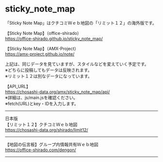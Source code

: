 # sticky_note_map
「Sticky Note Map」はクチコミＷｅｂ地図の「リミット１２」の海外版です。

【Sticky Note Map】（office-shirado）<br>
https://office-shirado.github.io/sticky_note_map/<br>

【Sticky Note Map】（AMX-Project）<br>
https://amx-project.github.io/note/<br>

上記は、同じデータを見ていますが、スタイルなどを変えていく予定です。<br>
※どちらに投稿してもデータは反映されます。<br>
※リミット１２は別なデータになっています。<br>

【API_URL】<br>
https://chosashi-data.org/amx/sticky_note_map/api/<br>
※詳細は、js/main.jsを確認ください。<br>
※fetch(URL)とkey・IDを入力します。<br>

---------------------------------------------------------
日本版<br>
【リミット１２】クチコミＷｅｂ地図<br>
https://chosashi-data.org/shirado/limit12/

---------------------------------------------------------
【地図の伝言板】グループ内情報共有Ｗｅｂ地図<br>
https://office-shirado.com/dengon/

---------------------------------------------------------
